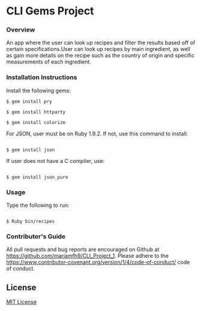 # CLI Gems Project

### Overview

An app where the user can look up recipes and filter the results based off of certain specifications.User can look up recipes by main ingredient, as well as gain more details on the recipe such as the country of origin and specific measurements of each ingredient.


### Installation Instructions

Install the following gems: 

```
$ gem install pry

$ gem install httparty

$ gem install colorize

```

For JSON, user must be on Ruby 1.9.2. If not, use this command to install: 

```

$ gem install json

```

If user does not have a C compiler, use: 

```

$ gem install json_pure

```

### Usage

Type the following to run: 

```

$ Ruby bin/recipes

```

### Contributer's Guide

All pull requests and bug reports are encouraged on Github at https://github.com/mariamfh9/CLI_Project_1. Please adhere to the https://www.contributor-covenant.org/version/1/4/code-of-conduct/ code of conduct. 

## License

 [MIT License](https://opensource.org/licenses/MIT)
